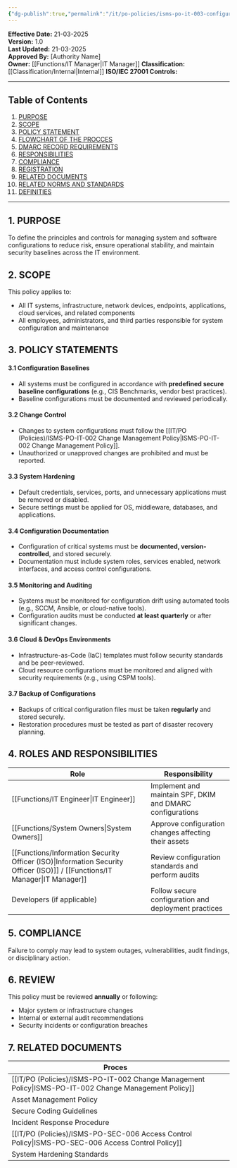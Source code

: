 ```yaml
---
{"dg-publish":true,"permalink":"/it/po-policies/isms-po-it-003-configuration-management-policy/","tags":["policy"],"noteIcon":"default"}
---
```


 
**Effective Date:** 21-03-2025  
**Version:** 1.0  
**Last Updated:** 21-03-2025  
**Approved By:** [Authority Name]  
**Owner:** [[Functions/IT Manager\|IT Manager]]
**Classification:** [[Classification/Internal\|Internal]]
**ISO/IEC 27001 Controls:** 

---
## **Table of Contents**  
1. [PURPOSE](#purpose)  
2. [SCOPE](#scope)  
3. [POLICY STATEMENT](#policy-statement)  
4. [FLOWCHART OF THE PROCCES](#roles-and-responsibilities)  
5. [DMARC RECORD REQUIREMENTS](#dmarc)  
6. [RESPONSIBILITIES](#responsibilities)  
7. [COMPLIANCE](#compliance)  
8. [REGISTRATION](#registrations)  
9. [RELATED DOCUMENTS](#appendices) 
10. [RELATED NORMS AND STANDARDS](#appendices) 
11. [DEFINITIES](#DEFINITIES) 
---

## **1. PURPOSE**  
To define the principles and controls for managing system and software configurations to reduce risk, ensure operational stability, and maintain security baselines across the IT environment.
## **2. SCOPE**
This policy applies to:

- All IT systems, infrastructure, network devices, endpoints, applications, cloud services, and related components
- All employees, administrators, and third parties responsible for system configuration and maintenance 
 
## **3. POLICY STATEMENTS** 
 
#### 3.1 Configuration Baselines
- All systems must be configured in accordance with **predefined secure baseline configurations** (e.g., CIS Benchmarks, vendor best practices).
- Baseline configurations must be documented and reviewed periodically.

#### 3.2 Change Control
- Changes to system configurations must follow the [[IT/PO (Policies)/ISMS-PO-IT-002 Change Management Policy\|ISMS-PO-IT-002 Change Management Policy]].
- Unauthorized or unapproved changes are prohibited and must be reported.

#### 3.3 System Hardening
- Default credentials, services, ports, and unnecessary applications must be removed or disabled.
- Secure settings must be applied for OS, middleware, databases, and applications.

#### 3.4 Configuration Documentation
- Configuration of critical systems must be **documented, version-controlled**, and stored securely.
- Documentation must include system roles, services enabled, network interfaces, and access control configurations.

#### 3.5 Monitoring and Auditing
- Systems must be monitored for configuration drift using automated tools (e.g., SCCM, Ansible, or cloud-native tools).
- Configuration audits must be conducted **at least quarterly** or after significant changes.
#### 3.6 Cloud & DevOps Environments
- Infrastructure-as-Code (IaC) templates must follow security standards and be peer-reviewed.
- Cloud resource configurations must be monitored and aligned with security requirements (e.g., using CSPM tools).

#### 3.7 Backup of Configurations
- Backups of critical configuration files must be taken **regularly** and stored securely.
- Restoration procedures must be tested as part of disaster recovery planning.

## **4. ROLES AND RESPONSIBILITIES**

| **Role**                                                | **Responsibility**                                        |
| ------------------------------------------------------- | --------------------------------------------------------- |
| [[Functions/IT Engineer\|IT Engineer]]                                         | Implement and maintain SPF, DKIM and DMARC configurations |
| [[Functions/System Owners\|System Owners]]                                       | Approve configuration changes affecting their assets      |
| [[Functions/Information Security Officer (ISO)\|Information Security Officer (ISO)]] / [[Functions/IT Manager\|IT Manager]] | Review configuration standards and perform audits         |
| Developers (if applicable)                              | Follow secure configuration and deployment practices      |
## **5. COMPLIANCE**  
Failure to comply may lead to system outages, vulnerabilities, audit findings, or disciplinary action.
## **6. REVIEW**  
This policy must be reviewed **annually** or following:

- Major system or infrastructure changes
- Internal or external audit recommendations
- Security incidents or configuration breaches
## 7. RELATED DOCUMENTS  

| Proces                                      |     |
| ------------------------------------------- | --- |
| [[IT/PO (Policies)/ISMS-PO-IT-002 Change Management Policy\|ISMS-PO-IT-002 Change Management Policy]] |     |
| Asset Management Policy                     |     |
| Secure Coding Guidelines                    |     |
| Incident Response Procedure                 |     |
| [[IT/PO (Policies)/ISMS-PO-SEC-006 Access Control Policy\|ISMS-PO-SEC-006 Access Control Policy]]   |     |
| System Hardening Standards                  |     |







